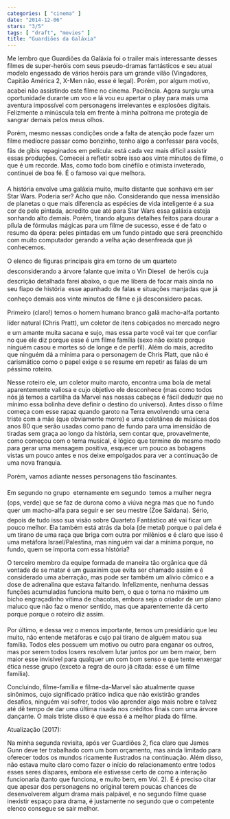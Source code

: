 ```yaml
---
categories: [ "cinema" ]
date: "2014-12-06"
stars: "3/5"
tags: [ "draft", "movies" ]
title: "Guardiões da Galáxia"
---
```

Me lembro que Guardiões da Galáxia foi o trailer mais interessante
desses filmes de super-heróis com seus pseudo-dramas fantásticos
e seu atual modelo engessado de vários heróis para um grande
vilão (Vingadores, Capitão América 2, X-Men não, esse é
legal). Porém, por algum motivo, acabei não assistindo este filme no
cinema. Paciência. Agora surgiu uma oportunidade durante um voo e lá
vou eu apertar o play para mais uma aventura impossível com personagens
irrelevantes e explosões digitais. Felizmente a minúscula tela em
frente à minha poltrona me protegia de sangrar demais pelos meus olhos.

Porém, mesmo nessas condições onde a falta de atenção pode fazer
um filme medíocre passar como bonzinho, tenho algo a confessar
para vocês, fãs de gibis repaginados em película: está cada vez
mais difícil assistir essas produções. Comecei a refletir sobre
isso aos vinte minutos de filme, o que é um recorde. Mas, como todo
bom cinéfilo e otimista inveterado, continuei de boa fé. É o famoso
vai que melhora.

A história envolve uma galáxia muito, muito distante que sonhava em ser
Star Wars. Poderia ser? Acho que não. Considerando que nessa imensidão
de planetas o que mais diferencia as espécies de vida inteligente é a
sua cor de pele pintada, acredito que até para Star Wars essa galáxia
esteja sonhando alto demais. Porém, tirando alguns detalhes feitos para
dourar a pílula de fórmulas mágicas para um filme de sucesso, esse é
de fato o resumo da ópera: peles pintadas em um fundo pintado que será
preenchido com muito computador gerando a velha ação desenfreada que
já conhecemos.

O elenco de figuras principais gira em torno de um quarteto
 desconsiderando a árvore falante que imita o Vin Diesel  de
heróis cuja descrição detalhada farei abaixo, o que me libera de
focar mais ainda no seu fiapo de história  esse apanhado de falas e
situações manjadas que já conheço demais aos vinte minutos de filme
e já desconsidero pacas.

Primeiro (claro!) temos o homem humano branco galã macho-alfa portanto
líder natural (Chris Pratt), um coletor de itens cobiçados no mercado
negro e um amante muita sacana e sujo, mas essa parte você vai ter que
confiar no que ele diz porque esse é um filme família (sexo não existe
porque ninguém casou e mortes só de longe e de perfil). Além do mais,
acredito que ninguém dá a mínima para o personagem de Chris Platt,
que não é carismático como o papel exige e se resume em repetir as
falas de um péssimo roteiro.

Nesse roteiro ele, um coletor muito maroto, encontra uma bola de metal
aparentemente valiosa e cujo objetivo ele desconhece (mas como todos nós
já temos a cartilha da Marvel nas nossas cabeças é fácil deduzir que
no mínimo essa bolinha deve definir o destino do universo). Antes disso
o filme começa com esse rapaz quando garoto na Terra envolvendo uma cena
triste com a mãe (que obviamente morre) e uma coletânea de músicas
dos anos 80 que serão usadas como pano de fundo para uma imensidão de
tiradas sem graça ao longo da história, sem contar que, provavelmente,
como começou com o tema musical, é lógico que termine do mesmo modo
para gerar uma mensagem positiva, esquecer um pouco as bobagens vistas
um pouco antes e nos deixe empolgados para ver a continuação de uma
nova franquia.

Porém, vamos adiante nesses personagens tão fascinantes.

Em segundo no grupo  eternamente em segundo  temos a mulher negra
(ops, verde) que se faz de durona como a viúva negra mas que no fundo
quer um macho-alfa para seguir e ser seu mestre (Zoe Saldana). Sério,
depois de tudo isso sua visão sobre Quarteto Fantástico até vai ficar
um pouco melhor. Ela também está atrás da bola (de metal) porque o
pai dela é um tirano de uma raça que briga com outra por milênios e
é claro que isso é uma metáfora Israel/Palestina, mas ninguém vai
dar a mínima porque, no fundo, quem se importa com essa história?

O terceiro membro da equipe formada de maneira tão orgânica que dá
vontade de se matar é um guaxinim que evita ser chamado assim e é
considerado uma aberração, mas pode ser também um alívio cômico e
a dose de adrenalina que estava faltando. Infelizmente, nenhuma dessas
funções acumuladas funciona muito bem, o que o torna no máximo um
bicho engraçadinho vítima de chacotas, embora seja o criador de um
plano maluco que não faz o menor sentido, mas que aparentemente dá
certo porque porque o roteiro diz assim.

Por último, e dessa vez o menos importante, temos um presidiário que
leu muito, não entende metáforas e cujo pai tirano de alguém matou
sua família. Todos eles possuem um motivo ou outro para enganar os
outros, mas por serem todos losers resolvem lutar juntos por um bem
maior, bem maior esse invisível para qualquer um com bom senso e que
tente enxergar ética nesse grupo (exceto a regra de ouro já citada:
esse é um filme família).

Concluindo, filme-família e filme-da-Marvel são atualmente quase
sinônimos, cujo significado prático indica que não existirão grandes
desafios, ninguém vai sofrer, todos vão aprender algo mais nobre e
talvez até dê tempo de dar uma última risada nos créditos finais
com uma árvore dançante. O mais triste disso é que essa é a melhor
piada do filme.

Atualização (2017):

Na minha segunda revisita, após ver Guardiões 2, fica claro que James
Gunn deve ter trabalhado com um bom orçamento, mas ainda limitado para
oferecer todos os mundos ricamente ilustrados na continuação. Além
disso, não estava muito claro como fazer o início do relacionamento
entre todos esses seres díspares, embora ele estivesse certo de como a
interação funcionaria (tanto que funciona, e muito bem, em Vol. 2). E é
preciso citar que apesar dos personagens no original terem poucas chances
de desenvolverem algum drama mais palpável, e no segundo filme quase
inexistir espaço para drama, é justamente no segundo que o competente
elenco consegue se sair melhor.

